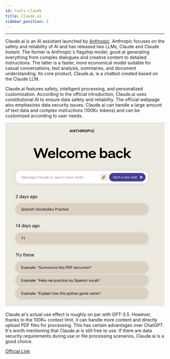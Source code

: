 ```yaml
---
id: tools-claude
title: Claude.ai
sidebar_position: 2
---
```


----

Claude.ai is an AI assistant launched by [Anthropic](https://www.anthropic.com/). Anthropic focuses on the safety and reliability of AI and has released two LLMs, Claude and Claude Instant. The former is Anthropic's flagship model, good at generating everything from complex dialogues and creative content to detailed instructions. The latter is a faster, more economical model suitable for casual conversations, text analysis, summaries, and document understanding. Its core product, Claude.ai, is a chatbot created based on the Claude LLM.

Claude.ai features safety, intelligent processing, and personalized customization. According to the official introduction, Claude.ai uses constitutional AI to ensure data safety and reliability. The official webpage also emphasizes data security issues. Claude.ai can handle a large amount of text data and complex instructions (100K+ tokens) and can be customized according to user needs.

![Claude.ai Image](../assets/image-20230816172548234.png)

Claude.ai's actual use effect is roughly on par with GPT-3.5. However, thanks to the 100K+ context limit, it can handle more content and directly upload PDF files for processing. This has certain advantages over ChatGPT. It's worth mentioning that Claude.ai is still free to use. If there are data security requirements during use or file processing scenarios, Claude.ai is a good choice.

[Official Link](https://claude.ai/chats)

